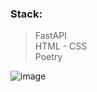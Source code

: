 ### Stack:
>FastAPI\
>HTML - CSS\
>Poetry

![image](https://github.com/NovaCript/FullStack-image-generator/assets/114811823/a979976c-4d60-454f-9d96-cb083bbd3651)
